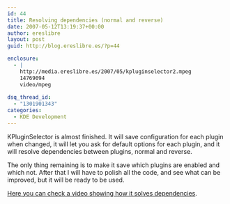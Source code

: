 ```yaml
---
id: 44
title: Resolving dependencies (normal and reverse)
date: 2007-05-12T13:19:37+00:00
author: ereslibre
layout: post
guid: http://blog.ereslibre.es/?p=44

enclosure:
  - |
    http://media.ereslibre.es/2007/05/kpluginselector2.mpeg
    14769094
    video/mpeg
    
dsq_thread_id:
  - "1301901343"
categories:
  - KDE Development
---
```

KPluginSelector is almost finished. It will save configuration for each plugin when changed, it will let you ask for default options for each plugin, and it will resolve dependencies between plugins, normal and reverse.

The only thing remaining is to make it save which plugins are enabled and which not. After that I will have to polish all the code, and see what can be improved, but it will be ready to be used.

<a href="http://media.ereslibre.es/2007/05/kpluginselector2.mpeg" target="_blank">Here you can check a video showing how it solves dependencies</a>.